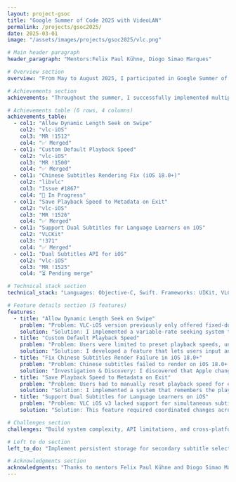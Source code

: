 ```yaml
---
layout: project-gsoc
title: "Google Summer of Code 2025 with VideoLAN"
permalink: /projects/gsoc2025/
date: 2025-03-01
image: "/assets/images/projects/gsoc2025/vlc.png"

# Main header paragraph
header_paragraph: "Mentors:Felix Paul Kühne, Diogo Simao Marques"

# Overview section
overview: "From May to August 2025, I participated in Google Summer of Code (GSoC) with VideoLAN, one of the most impactful open-source multimedia organizations. Under the exceptional mentorship of Felix Paul Kühne and Diogo Simao Marques, I focused on enhancing the user interface and core functionality of the VLC iOS application, with the goal of improving user experience and introducing innovative features for mobile media consumption."

# Achievements section
achievements: "Throughout the summer, I successfully implemented multiple features that directly impact millions of VLC iOS users worldwide. Here's a comprehensive overview of my contributions:"

# Achievements table (6 rows, 4 columns)
achievements_table:
  - col1: "Allow Dynamic Length Seek on Swipe"
    col2: "vlc-iOS"
    col3: "MR !1512"
    col4: "✅ Merged"
  - col1: "Custom Default Playback Speed"
    col2: "vlc-iOS"
    col3: "MR !1500"
    col4: "✅ Merged"
  - col1: "Chinese Subtitles Rendering Fix (iOS 18.0+)"
    col2: "libvlc"
    col3: "Issue #1867"
    col4: "🔄 In Progress"
  - col1: "Save Playback Speed to Metadata on Exit"
    col2: "vlc-iOS"
    col3: "MR !1526"
    col4: "✅ Merged"
  - col1: "Support Dual Subtitles for Language Learners on iOS"
    col2: "VLCKit"
    col3: "!371"
    col4: "✅ Merged"
  - col1: "Dual Subtitles API for iOS"
    col2: "vlc-iOS"
    col3: "MR !1525"
    col4: "⏳ Pending merge"

# Technical stack section
technical_stack: "Languages: Objective-C, Swift. Frameworks: UIKit, VLCKit, MediaLibraryKit. Tools: Xcode, Git, GitLab CI/CD. Platforms: iOS 13.0+, iPadOS."

# Feature details section (5 features)
features:
  - title: "Allow Dynamic Length Seek on Swipe"
    problem: "Problem: VLC-iOS version previously only offered fixed-duration seeking, limiting precise navigation in long videos."
    solution: "Solution: I implemented a variable-rate seeking system that allows users to navigate through media by swiping horizontally on the screen. The seek distance adapts based on how fast users swipe and the total media duration, making it equally effective for both short clips and long movies. The implementation uses pan gesture recognition to distinguish between horizontal seeking and vertical brightness/volume controls, ensuring smooth coexistence with existing gestures. Real-time visual feedback shows users exactly where they're seeking to, enhancing the navigation experience."
  - title: "Custom Default Playback Speed"
    problem: "Problem: Users were limited to preset playback speeds, unable to set their preferred custom speeds."
    solution: "Solution: I developed a feature that lets users input and save any playback speed between 0.25x and 8.0x. The implementation adds a 'Custom' option to the existing speed selector that opens an input dialog where users can type their preferred speed. The system validates input in real-time to ensure it falls within acceptable ranges and saves the custom speed as the default for future playback sessions. This particularly benefits podcast listeners and language learners who often need specific speeds that weren't available in the preset options."
  - title: "Fix Chinese Subtitles Render Failure in iOS 18.0+"
    problem: "Problem: Chinese subtitles failed to render on iOS 18.0+ devices, appearing as empty boxes/tofu cubes instead of the intended glyphs, affecting millions of users."
    solution: "Investigation & Discovery: I discovered that Apple changed their Chinese font system in iOS 18+, replacing the standard PingFang font with a new format that standard libraries (FreeType, CoreText) couldn't parse. The new font uses Apple's proprietary HVGL format, which is incompatible with the cross-platform FreeType library that VLC relies on for text rendering. This caused Chinese subtitles to display as blank or garbled text, severely impacting the user experience for Chinese-speaking audiences."
  - title: "Save Playback Speed to Metadata on Exit"
    problem: "Problem: Users had to manually reset playback speed for each media file."
    solution: "Solution: I implemented a system that remembers the playback speed for each individual media file. When users adjust the speed while watching a video or listening to audio, VLC now saves this preference and automatically restores it the next time they open the same file. This feature is particularly useful for podcast listeners who prefer faster playback or language learners who need slower speeds for comprehension. The speed data is stored alongside other media metadata, ensuring it persists across app restarts."
  - title: "Support Dual Subtitles for Language Learners on iOS"
    problem: "Problem: VLC iOS v3 lacked support for simultaneous subtitle tracks, limiting language learning and accessibility use cases. "
    solution: "Solution: This feature required coordinated changes across two layers of the VLC iOS stack. At the VLCKit level, I designed and implemented batch subtitle selection APIs that allow atomic selection of multiple subtitle tracks, replacing the previous single-track limitation. This new API prevents race conditions that occurred when users rapidly switched between subtitles, as the old implementation would sometimes result in incorrect or missing subtitle displays. At the iOS application layer, I refactored VLCPlaybackServices to leverage existing and my new VLCKit capabilities, implementing a dual-track management system that maintains state for both primary and secondary subtitles. The UI displays the primary subtitle in the traditional bottom position while the secondary appears above it, with both tracks remaining perfectly synchronized during playback. This enhancement particularly benefits language learners who can now compare original dialogue with translations in real-time, and the atomic selection mechanism ensures reliable subtitle switching even in complex media files with numerous subtitle tracks."

# Challenges section
challenges: "Build system complexity, API limitations, and cross-platform compatibility. Required patching, extending APIs, and defensive coding for Apple platforms."

# Left to do section
left_to_do: "Implement persistent storage for secondary subtitle selection and coordinate with Android team for MediaLibraryKit changes. Continue refining features based on user feedback."

# Acknowledgments section
acknowledgments: "Thanks to mentors Felix Paul Kühne and Diogo Simao Marques for their support and guidance, and to the VideoLAN community for their welcoming attitude and commitment to open-source excellence."
---
```


